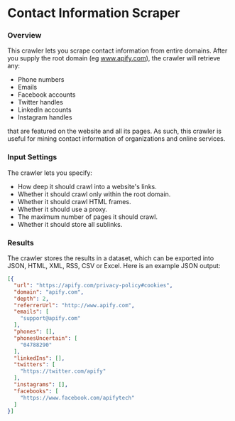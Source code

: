 # Contact Information Scraper
### Overview
This crawler lets you scrape contact information from entire domains. After you supply the root domain (eg www.apify.com), the crawler will retrieve any:

- Phone numbers
- Emails
- Facebook accounts
- Twitter handles
- LinkedIn accounts
- Instagram handles

that are featured on the website and all its pages. As such, this crawler is useful for mining contact information of organizations and online services.

### Input Settings

The crawler lets you specify:

- How deep it should crawl into a website's links.
- Whether it should crawl only within the root domain.
- Whether it should crawl HTML frames.
- Whether it should use a proxy.
- The maximum number of pages it should crawl.
- Whether it should store all sublinks.

### Results

The crawler stores the results in a dataset, which can be exported into JSON, HTML, XML, RSS, CSV or Excel. Here is an example JSON output:

```json
[{
  "url": "https://apify.com/privacy-policy#cookies",
  "domain": "apify.com",
  "depth": 2,
  "referrerUrl": "http://www.apify.com",
  "emails": [
    "support@apify.com"
  ],
  "phones": [],
  "phonesUncertain": [
    "04788290"
  ],
  "linkedIns": [],
  "twitters": [
    "https://twitter.com/apify"
  ],
  "instagrams": [],
  "facebooks": [
    "https://www.facebook.com/apifytech"
  ]
}]
```
